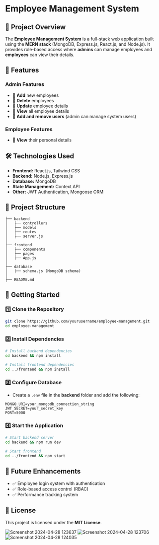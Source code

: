 # Employee Management System

## 📌 Project Overview
The **Employee Management System** is a full-stack web application built using the **MERN stack** (MongoDB, Express.js, React.js, and Node.js). It provides role-based access where **admins** can manage employees and **employees** can view their details.

## 🚀 Features
### **Admin Features**
- 🔹 **Add** new employees
- 🔹 **Delete** employees
- 🔹 **Update** employee details
- 🔹 **View** all employee details
- 🔹 **Add and remove users** (admin can manage system users)

### **Employee Features**
- 🔹 **View** their personal details

## 🛠️ Technologies Used
- **Frontend:** React.js, Tailwind CSS
- **Backend:** Node.js, Express.js
- **Database:** MongoDB
- **State Management:** Context API
- **Other:** JWT Authentication, Mongoose ORM

## 📂 Project Structure
```
├── backend
│   ├── controllers
│   ├── models
│   ├── routes
│   ├── server.js
│
├── frontend
│   ├── components
│   ├── pages
│   ├── App.js
│
├── database
│   ├── schema.js (MongoDB schema)
│
├── README.md
```

## 🚀 Getting Started
### **1️⃣ Clone the Repository**
```sh
git clone https://github.com/yourusername/employee-management.git
cd employee-management
```

### **2️⃣ Install Dependencies**
```sh
# Install backend dependencies
cd backend && npm install

# Install frontend dependencies
cd ../frontend && npm install
```

### **3️⃣ Configure Database**
- Create a `.env` file in the **backend** folder and add the following:
```env
MONGO_URI=your_mongodb_connection_string
JWT_SECRET=your_secret_key
PORT=5000
```

### **4️⃣ Start the Application**
```sh
# Start backend server
cd backend && npm run dev

# Start frontend
cd ../frontend && npm start
```

## 📌 Future Enhancements
- ✅ Employee login system with authentication
- ✅ Role-based access control (RBAC)
- ✅ Performance tracking system

## 📜 License
This project is licensed under the **MIT License**.

![Screenshot 2024-04-28 123637](https://github.com/user-attachments/assets/09eec48f-1a32-4674-a19d-d220fa283aaa)
![Screenshot 2024-04-28 123706](https://github.com/user-attachments/assets/62f99d01-07aa-4914-90eb-94ff60a310be)
![Screenshot 2024-04-28 124035](https://github.com/user-attachments/assets/85ffd3c4-9e5d-4b43-9389-1b470b48efb6)




